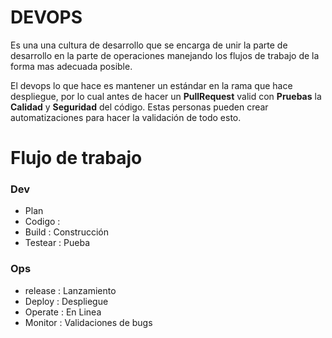 # DEVOPS

Es una una cultura de desarrollo que se encarga de unir la parte de desarrollo en la parte de operaciones manejando los flujos de trabajo de la forma mas adecuada posible.

El devops lo que hace es mantener un estándar en la rama que hace despliegue, por lo cual antes de hacer un **PullRequest** valid con **Pruebas** la **Calidad** y **Seguridad** del código. Estas personas pueden crear automatizaciones para hacer la validación de todo esto.

# Flujo de trabajo

### Dev

- Plan
- Codigo :
- Build : Construcción
- Testear : Pueba

### Ops

- release : Lanzamiento
- Deploy : Despliegue
- Operate : En Linea
- Monitor : Validaciones de bugs
